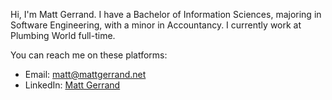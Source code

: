 Hi, I'm Matt Gerrand. I have a Bachelor of Information Sciences, majoring in Software Engineering, with a minor in Accountancy. I currently work at Plumbing World full-time.

You can reach me on these platforms:
- Email: matt@mattgerrand.net
- LinkedIn: [Matt Gerrand](https://www.linkedin.com/in/mattgerrandnz/)
